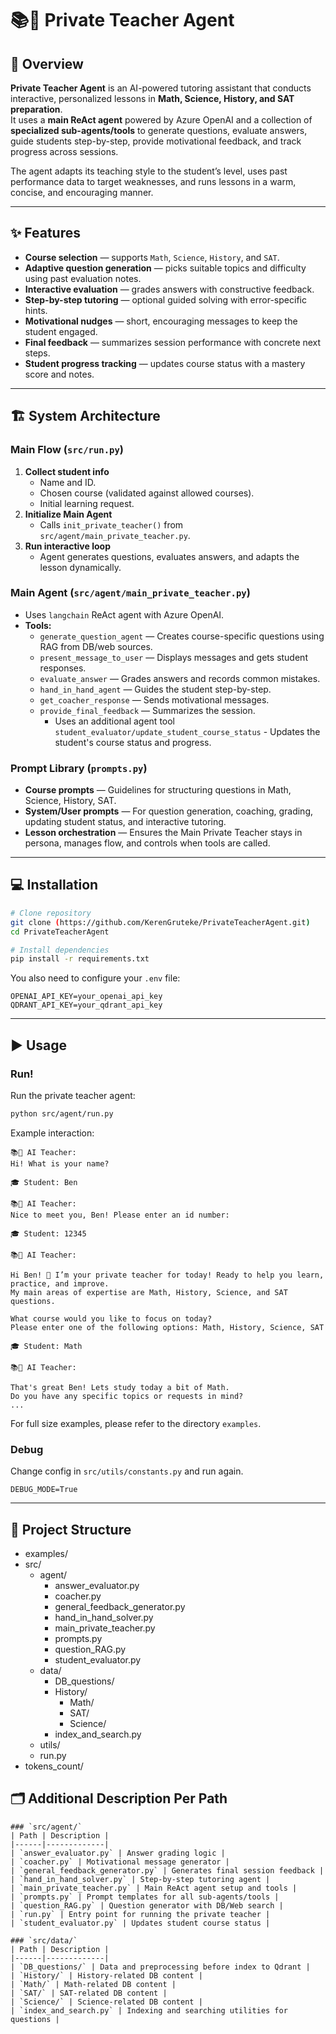 # 📚🤖 Private Teacher Agent 

## 📝 Overview
**Private Teacher Agent** is an AI-powered tutoring assistant that conducts interactive, personalized lessons in **Math, Science, History, and SAT preparation**.  
It uses a **main ReAct agent** powered by Azure OpenAI and a collection of **specialized sub-agents/tools** to generate questions, evaluate answers, guide students step-by-step, provide motivational feedback, and track progress across sessions.

The agent adapts its teaching style to the student’s level, uses past performance data to target weaknesses, and runs lessons in a warm, concise, and encouraging manner.

---

## ✨ Features

- **Course selection** — supports `Math`, `Science`, `History`, and `SAT`.
- **Adaptive question generation** — picks suitable topics and difficulty using past evaluation notes.
- **Interactive evaluation** — grades answers with constructive feedback.
- **Step-by-step tutoring** — optional guided solving with error-specific hints.
- **Motivational nudges** — short, encouraging messages to keep the student engaged.
- **Final feedback** — summarizes session performance with concrete next steps.
- **Student progress tracking** — updates course status with a mastery score and notes.

---

## 🏗️ System Architecture

### Main Flow (`src/run.py`)
1. **Collect student info**  
   - Name and ID.
   - Chosen course (validated against allowed courses).
   - Initial learning request.
2. **Initialize Main Agent**  
   - Calls `init_private_teacher()` from `src/agent/main_private_teacher.py`.
3. **Run interactive loop**  
   - Agent generates questions, evaluates answers, and adapts the lesson dynamically.

### Main Agent (`src/agent/main_private_teacher.py`)
- Uses `langchain` ReAct agent with Azure OpenAI.
- **Tools:**
  - `generate_question_agent` — Creates course-specific questions using RAG from DB/web sources.
  - `present_message_to_user` — Displays messages and gets student responses.
  - `evaluate_answer` — Grades answers and records common mistakes.
  - `hand_in_hand_agent` — Guides the student step-by-step.
  - `get_coacher_response` — Sends motivational messages.
  - `provide_final_feedback` — Summarizes the session.
      -  Uses an additional agent tool `student_evaluator/update_student_course_status` - Updates the student's course status and progress.

### Prompt Library (`prompts.py`)
- **Course prompts** — Guidelines for structuring questions in Math, Science, History, SAT.
- **System/User prompts** — For question generation, coaching, grading, updating student status, and interactive tutoring.
- **Lesson orchestration** — Ensures the Main Private Teacher stays in persona, manages flow, and controls when tools are called.

---

## 💻 Installation

```bash
# Clone repository
git clone (https://github.com/KerenGruteke/PrivateTeacherAgent.git)
cd PrivateTeacherAgent

# Install dependencies
pip install -r requirements.txt
```

You also need to configure your `.env` file:

```env
OPENAI_API_KEY=your_openai_api_key
QDRANT_API_KEY=your_qdrant_api_key
```

---

## ▶️ Usage
### Run!

Run the private teacher agent:

```bash
python src/agent/run.py
```

Example interaction:

```
📚🤖 AI Teacher:
Hi! What is your name?

🎓 Student: Ben

📚🤖 AI Teacher:
Nice to meet you, Ben! Please enter an id number:

🎓 Student: 12345

📚🤖 AI Teacher:

Hi Ben! 👋 I’m your private teacher for today! Ready to help you learn, practice, and improve.
My main areas of expertise are Math, History, Science, and SAT questions.

What course would you like to focus on today?
Please enter one of the following options: Math, History, Science, SAT

🎓 Student: Math

📚🤖 AI Teacher:

That's great Ben! Lets study today a bit of Math.
Do you have any specific topics or requests in mind?
...
```
For full size examples, please refer to the directory `examples`.

### Debug
Change config in `src/utils/constants.py` and run again.
```
DEBUG_MODE=True
```


---

## 📂 Project Structure
- examples/                       
- src/
   - agent/
      - answer_evaluator.py
      - coacher.py
      - general_feedback_generator.py
      - hand_in_hand_solver.py      
      - main_private_teacher.py    
      - prompts.py             
      - question_RAG.py            
      - student_evaluator.py      
   - data/
      - DB_questions/             
      - History/
         - Math/
         - SAT/
         - Science/
      - index_and_search.py         
   - utils/
   - run.py                   
- tokens_count/            


## 🗂️ Additional Description Per Path
```
### `src/agent/`
| Path | Description |
|------|-------------|
| `answer_evaluator.py` | Answer grading logic |
| `coacher.py` | Motivational message generator |
| `general_feedback_generator.py` | Generates final session feedback |
| `hand_in_hand_solver.py` | Step-by-step tutoring agent |
| `main_private_teacher.py` | Main ReAct agent setup and tools |
| `prompts.py` | Prompt templates for all sub-agents/tools |
| `question_RAG.py` | Question generator with DB/Web search |
| `run.py` | Entry point for running the private teacher |
| `student_evaluator.py` | Updates student course status |

### `src/data/`
| Path | Description |
|------|-------------|
| `DB_questions/` | Data and preprocessing before index to Qdrant |
| `History/` | History-related DB content |
| `Math/` | Math-related DB content |
| `SAT/` | SAT-related DB content |
| `Science/` | Science-related DB content |
| `index_and_search.py` | Indexing and searching utilities for questions |


